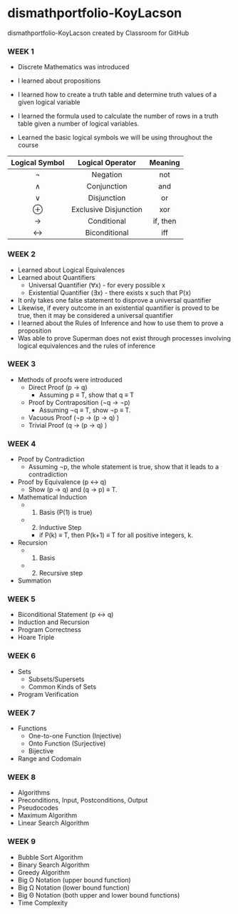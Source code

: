 # dismathportfolio-KoyLacson
dismathportfolio-KoyLacson created by Classroom for GitHub
### WEEK 1
* Discrete Mathematics was introduced

* I learned about propositions

* I learned how to create a truth table and determine truth values of a given logical variable

* I learned the formula used to calculate the number of rows in a truth table given a number of logical variables.

* Learned the basic logical symbols we will be using throughout the course

|Logical Symbol|Logical Operator|Meaning|
|:------------:|:--------------:|:-----:|
|¬             |Negation        |not    |
|∧             |Conjunction     |and    |
|∨             |Disjunction     |or     |
|⊕            |Exclusive Disjunction|xor|
|→              |Conditional    |if, then|
|↔              |Biconditional  |iff|


### WEEK 2
* Learned about Logical Equivalences
* Learned about Quantifiers
  * Universal Quantifier (∀x) - for every possible x
  * Existential Quantifier (∃x) - there exists x such that P(x)
* It only takes one false statement to disprove a universal quantifier
* Likewise, if every outcome in an existential quantifier is proved to be true, then it may be considered a universal quantifier
* I learned about the Rules of Inference and how to use them to prove a proposition
* Was able to prove Superman does not exist through processes involving logical equivalences and the rules of inference
  
### WEEK 3
* Methods of proofs were introduced
  * Direct Proof (p → q)
    * Assuming p ≡ T, show that q ≡ T
  * Proof by Contraposition (¬q → ¬p)
    * Assuming ¬q ≡ T, show ¬p ≡ T.
  * Vacuous Proof (¬p → (p → q) )
  * Trivial Proof (q → (p → q) )
 
### WEEK 4
* Proof by Contradiction
  * Assuming ¬p, the whole statement is true, show that it leads to a contradiction
* Proof by Equivalence (p ↔ q)
  * Show (p → q) and (q → p) ≡ T.
* Mathematical Induction
  * 1. Basis (P(1) is true)
  * 2. Inductive Step
    * if P(k) ≡ T, then P(k+1) ≡ T for all positive integers, k.
* Recursion
  * 1. Basis 
  * 2. Recursive step
* Summation

### WEEK 5
* Biconditional Statement (p ↔ q)
* Induction and Recursion
* Program Correctness
* Hoare Triple

### WEEK 6
* Sets
  * Subsets/Supersets
  * Common Kinds of Sets
* Program Verification

### WEEK 7
* Functions
  * One-to-one Function (Injective)
  * Onto Function (Surjective)
  * Bijective
* Range and Codomain

### WEEK 8
* Algorithms
* Preconditions, Input, Postconditions, Output
* Pseudocodes
* Maximum Algorithm
* Linear Search Algorithm 

### WEEK 9
* Bubble Sort Algorithm
* Binary Search Algorithm
* Greedy Algorithm
* Big O Notation (upper bound function)
* Big Ω Notation (lower bound function)
* Big Θ Notation (both upper and lower bound functions)
* Time Complexity

